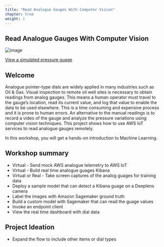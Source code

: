 ```yaml
---
title: "Read Analogue Gauges With Computer Vision"
chapter: true
weight: 1
---
```


## Read Analogue Gauges With Computer Vision

![image](/images/analogue-gauge.jpg)

[View a simulated pressure guage](guage/?bp=100)

## Welcome

Analogue pointer-type dials are widely applied in many industries such as Oil & Gas. Visual inspection to remote oil well sites is necessary to obtain readings from analog gauges. This means a human operator must travel to the gauge’s location, read its current value, and log that value to enable the data to be used elsewhere. This is a time consuming and expensive process and it is prone to human errors. An alternative to the manual readings is to record a video of the gauge and analyze the pressure variations using computer vision techniques. This project shows how to use AWS IoT services to read analogue gauges remotely.

In this workshop, you will get a hands-on introduction to Machine Learning.

## Workshop summary

* Virtual - Send mock AWS analogue telemetry to AWS IoT
* Virtual - Build real time analogue guages Kibana
* Virtual or Real - Take screen captures of the analog guages for training data
* Deploy a sample model that can detect a Kibana guage on a Deeplens camera
* Label the images with Amazon Sagemaker ground truth
* Build a custom model with Sagemaker that can read the guage values
* Invoke an endpoint client
* View the real time dashboard with dial data

## Project Ideation

* Expand the flow to include other items or dial types
